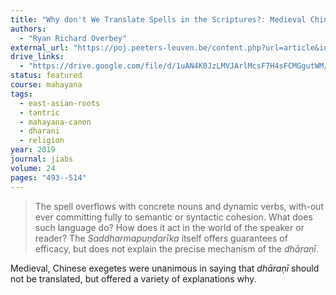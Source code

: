 ```yaml
---
title: "Why don't We Translate Spells in the Scriptures?: Medieval Chinese Exegesis on the Meaning and Function of *Dhāraṇī* Language"
authors:
  - "Ryan Richard Overbey"
external_url: "https://poj.peeters-leuven.be/content.php?url=article&id=3287486&journal_code=JIABS"
drive_links:
  - "https://drive.google.com/file/d/1uAN4K0JzLMVJArlMcsF7H4sFCMGgutWM/view?usp=drivesdk"
status: featured
course: mahayana
tags:
  - east-asian-roots
  - tantric
  - mahayana-canon
  - dharani
  - religion
year: 2019
journal: jiabs
volume: 24
pages: "493--514"
---
```


> The spell overflows with concrete nouns and dynamic verbs, with-out ever committing fully to semantic or syntactic cohesion. What does such language do? How does it act in the world of the speaker or reader? 
The *Saddharmapuṇḍarīka* itself offers guarantees of efficacy, but does not explain the precise mechanism of the *dhāraṇī*.

Medieval, Chinese exegetes were unanimous in saying that *dhāraṇī* should not be translated, but offered a variety of explanations why.
